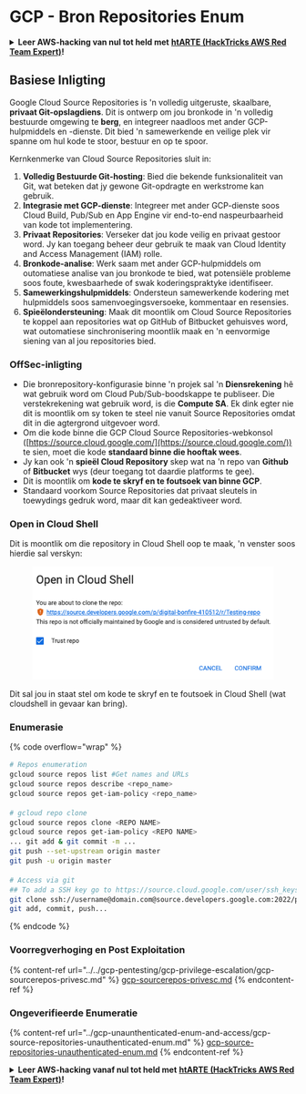 # GCP - Bron Repositories Enum

<details>

<summary><strong>Leer AWS-hacking van nul tot held met</strong> <a href="https://training.hacktricks.xyz/courses/arte"><strong>htARTE (HackTricks AWS Red Team Expert)</strong></a><strong>!</strong></summary>

Ander maniere om HackTricks te ondersteun:

* As jy wil sien dat jou **maatskappy geadverteer word in HackTricks** of **HackTricks aflaai in PDF-formaat**, kyk na die [**SUBSCRIPTION PLANS**](https://github.com/sponsors/carlospolop)!
* Kry die [**amptelike PEASS & HackTricks swag**](https://peass.creator-spring.com)
* Ontdek [**The PEASS Family**](https://opensea.io/collection/the-peass-family), ons versameling eksklusiewe [**NFTs**](https://opensea.io/collection/the-peass-family)
* **Sluit aan by die** 💬 [**Discord-groep**](https://discord.gg/hRep4RUj7f) of die [**telegram-groep**](https://t.me/peass) of **volg** my op **Twitter** 🐦 [**@carlospolopm**](https://twitter.com/carlospolopm)**.**
* **Deel jou hacking-truuks deur PR's in te dien by die** [**HackTricks**](https://github.com/carlospolop/hacktricks) en [**HackTricks Cloud**](https://github.com/carlospolop/hacktricks-cloud) github-opslagplekke.

</details>

## Basiese Inligting <a href="#reviewing-cloud-git-repositories" id="reviewing-cloud-git-repositories"></a>

Google Cloud Source Repositories is 'n volledig uitgeruste, skaalbare, **privaat Git-opslagdiens**. Dit is ontwerp om jou bronkode in 'n volledig bestuurde omgewing te **berg**, en integreer naadloos met ander GCP-hulpmiddels en -dienste. Dit bied 'n samewerkende en veilige plek vir spanne om hul kode te stoor, bestuur en op te spoor.

Kernkenmerke van Cloud Source Repositories sluit in:

1. **Volledig Bestuurde Git-hosting**: Bied die bekende funksionaliteit van Git, wat beteken dat jy gewone Git-opdragte en werkstrome kan gebruik.
2. **Integrasie met GCP-dienste**: Integreer met ander GCP-dienste soos Cloud Build, Pub/Sub en App Engine vir end-to-end naspeurbaarheid van kode tot implementering.
3. **Privaat Repositories**: Verseker dat jou kode veilig en privaat gestoor word. Jy kan toegang beheer deur gebruik te maak van Cloud Identity and Access Management (IAM) rolle.
4. **Bronkode-analise**: Werk saam met ander GCP-hulpmiddels om outomatiese analise van jou bronkode te bied, wat potensiële probleme soos foute, kwesbaarhede of swak koderingspraktyke identifiseer.
5. **Samewerkingshulpmiddels**: Ondersteun samewerkende kodering met hulpmiddels soos samenvoegingsversoeke, kommentaar en resensies.
6. **Spieëlondersteuning**: Maak dit moontlik om Cloud Source Repositories te koppel aan repositories wat op GitHub of Bitbucket gehuisves word, wat outomatiese sinchronisering moontlik maak en 'n eenvormige siening van al jou repositories bied.

### OffSec-inligting <a href="#reviewing-cloud-git-repositories" id="reviewing-cloud-git-repositories"></a>

* Die bronrepository-konfigurasie binne 'n projek sal 'n **Diensrekening** hê wat gebruik word om Cloud Pub/Sub-boodskappe te publiseer. Die verstekrekening wat gebruik word, is die **Compute SA**. Ek dink egter nie dit is moontlik om sy token te steel nie vanuit Source Repositories omdat dit in die agtergrond uitgevoer word.
* Om die kode binne die GCP Cloud Source Repositories-webkonsol ([https://source.cloud.google.com/](https://source.cloud.google.com/)) te sien, moet die kode **standaard binne die hooftak wees**.
* Jy kan ook 'n **spieël Cloud Repository** skep wat na 'n repo van **Github** of **Bitbucket** wys (deur toegang tot daardie platforms te gee).
* Dit is moontlik om **kode te skryf en te foutsoek van binne GCP**.
* Standaard voorkom Source Repositories dat privaat sleutels in toewydings gedruk word, maar dit kan gedeaktiveer word.

### Open in Cloud Shell

Dit is moontlik om die repository in Cloud Shell oop te maak, 'n venster soos hierdie sal verskyn:

<figure><img src="../../../.gitbook/assets/image (136).png" alt=""><figcaption></figcaption></figure>

Dit sal jou in staat stel om kode te skryf en te foutsoek in Cloud Shell (wat cloudshell in gevaar kan bring).

### Enumerasie

{% code overflow="wrap" %}
```bash
# Repos enumeration
gcloud source repos list #Get names and URLs
gcloud source repos describe <repo_name>
gcloud source repos get-iam-policy <repo_name>

# gcloud repo clone
gcloud source repos clone <REPO NAME>
gcloud source repos get-iam-policy <REPO NAME>
... git add & git commit -m ...
git push --set-upstream origin master
git push -u origin master

# Access via git
## To add a SSH key go to https://source.cloud.google.com/user/ssh_keys (no gcloud command)
git clone ssh://username@domain.com@source.developers.google.com:2022/p/<proj-name>/r/<repo-name>
git add, commit, push...
```
{% endcode %}

### Voorregverhoging en Post Exploitation

{% content-ref url="../../gcp-pentesting/gcp-privilege-escalation/gcp-sourcerepos-privesc.md" %}
[gcp-sourcerepos-privesc.md](../../gcp-pentesting/gcp-privilege-escalation/gcp-sourcerepos-privesc.md)
{% endcontent-ref %}

### Ongeverifieerde Enumeratie

{% content-ref url="../gcp-unaunthenticated-enum-and-access/gcp-source-repositories-unauthenticated-enum.md" %}
[gcp-source-repositories-unauthenticated-enum.md](../gcp-unaunthenticated-enum-and-access/gcp-source-repositories-unauthenticated-enum.md)
{% endcontent-ref %}

<details>

<summary><strong>Leer AWS-hacking vanaf nul tot held met</strong> <a href="https://training.hacktricks.xyz/courses/arte"><strong>htARTE (HackTricks AWS Red Team Expert)</strong></a><strong>!</strong></summary>

Andere manieren om HackTricks te ondersteunen:

* Als je je **bedrijf geadverteerd wilt zien in HackTricks** of **HackTricks in PDF wilt downloaden**, bekijk dan de [**ABONNEMENTSPAKKETTEN**](https://github.com/sponsors/carlospolop)!
* Koop de [**officiële PEASS & HackTricks-merchandise**](https://peass.creator-spring.com)
* Ontdek [**The PEASS Family**](https://opensea.io/collection/the-peass-family), onze collectie exclusieve [**NFT's**](https://opensea.io/collection/the-peass-family)
* **Doe mee aan de** 💬 [**Discord-groep**](https://discord.gg/hRep4RUj7f) of de [**telegram-groep**](https://t.me/peass) of **volg** me op **Twitter** 🐦 [**@carlospolopm**](https://twitter.com/carlospolopm)**.**
* **Deel je hacktrucs door PR's in te dienen bij de** [**HackTricks**](https://github.com/carlospolop/hacktricks) en [**HackTricks Cloud**](https://github.com/carlospolop/hacktricks-cloud) github-repo's.

</details>
